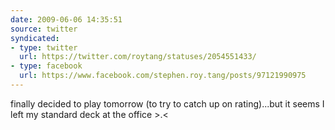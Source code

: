 ```yaml
---
date: 2009-06-06 14:35:51
source: twitter
syndicated:
- type: twitter
  url: https://twitter.com/roytang/statuses/2054551433/
- type: facebook
  url: https://www.facebook.com/stephen.roy.tang/posts/97121990975
---
```


finally decided to play tomorrow (to try to catch up on rating)...but it seems I left my standard deck at the office &gt;.&lt;